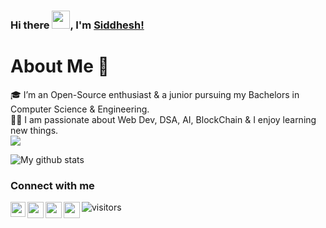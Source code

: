 ### Hi there <img src="https://github.com/siddheshJungade/siddheshJungade/assets/Hi.gif" width="29px">, I'm [Siddhesh!](https://github.com/siddheshJungade) 


# About Me 🚀
🎓 I’m an Open-Source enthusiast & a junior pursuing my Bachelors in Computer Science & Engineering. </br>
👨‍💻  I am passionate about Web Dev, DSA, AI, BlockChain & I enjoy learning new things. </br> <img src="http://github.com/siddheshJungade/siddheshJungade/assets/devloper.gif">

![My github stats](https://github-readme-stats.vercel.app/api?username=siddheshJungade&show_icons=true&hide_border=true)
<br />


### Connect with me <ima src="https://github.com/siddheshJungade/siddheshJungade/Handshake.gif" width="28px">
<a href="https://www.linkedin.com/in/siddhesh-jungade/">
  <img align="left" width="24px" src="https://image.flaticon.com/icons/png/512/174/174857.png"  />
</a>
<a href="https://twitter.com/siddheshjungade">
  <img align="left" width="26px" src="https://logos-world.net/wp-content/uploads/2020/04/Twitter-Logo.png" />
</a>
<a href="mailto:siddheshjungade007@gmail.com">
  <img align="left" width="26px" src="https://1000logos.net/wp-content/uploads/2021/05/Gmail-logo.png" />
</a>
<a href="https://brothepro.hashnode.dev/">
  <img align="left" width="26px" src="https://cdn.hashnode.com/res/hashnode/image/upload/v1611902473383/CDyAuTy75.png?auto=compress" />
</a>

![visitors](https://visitor-badge.laobi.icu/badge?page_id=siddheshJungade)
